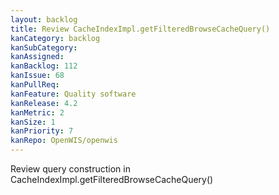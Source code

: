 ```yaml
---
layout: backlog
title: Review CacheIndexImpl.getFilteredBrowseCacheQuery()
kanCategory: backlog
kanSubCategory:
kanAssigned:
kanBacklog: 112
kanIssue: 68
kanPullReq:
kanFeature: Quality software
kanRelease: 4.2
kanMetric: 2
kanSize: 1
kanPriority: 7
kanRepo: OpenWIS/openwis
---
```

Review query construction in CacheIndexImpl.getFilteredBrowseCacheQuery()
